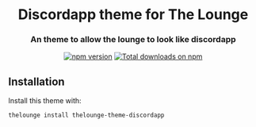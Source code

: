 <h1 align="center">
	Discordapp theme for The Lounge
</h1>

<h3 align="center">
	An theme to allow the lounge to look like discordapp
</h3>

<p align="center">
	<a href="https://yarn.pm/thelounge-theme-discordapp"><img
		alt="npm version"
		src="https://img.shields.io/npm/v/thelounge-theme-discordapp.svg?style=flat-square"></a>
	<a href="https://npm-stat.com/charts.html?package=thelounge-theme-discordapp&from=2016-02-12"><img
		alt="Total downloads on npm"
		src="https://img.shields.io/npm/dt/thelounge-theme-discordapp.svg?colorB=007dc7&style=flat-square"></a>
</p>


## Installation

Install this theme with:

```sh
thelounge install thelounge-theme-discordapp
```
